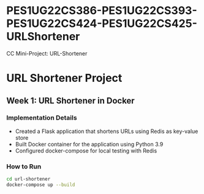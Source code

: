 # PES1UG22CS386-PES1UG22CS393-PES1UG22CS424-PES1UG22CS425-URLShortener
CC Mini-Project: URL-Shortener

# URL Shortener Project

## Week 1: URL Shortener in Docker

### Implementation Details
- Created a Flask application that shortens URLs using Redis as key-value store
- Built Docker container for the application using Python 3.9
- Configured docker-compose for local testing with Redis

### How to Run
```bash
cd url-shortener
docker-compose up --build

